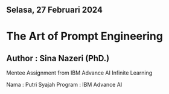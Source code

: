 ## Selasa, 27 Februari 2024

# The Art of Prompt Engineering

## Author : Sina Nazeri (PhD.)

Mentee Assignment from IBM Advance AI Infinite Learning


Nama : Putri Syajah
Program : IBM Advance AI
